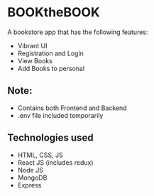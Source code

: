 # BOOKtheBOOK #
A bookstore app that has the following features:
- Vibrant UI
- Registration and Login
- View Books
- Add Books to personal

## Note: ##
- Contains both Frontend and Backend
- .env file included temporarily

## Technologies used ##
- HTML, CSS, JS
- React JS (includes redux)
- Node JS
- MongoDB
- Express
